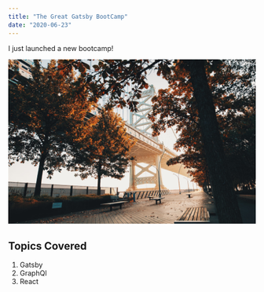 ```yaml
---
title: "The Great Gatsby BootCamp"
date: "2020-06-23"
---
```


I just launched a new bootcamp!

![Fall](./fall.jpg)

## Topics Covered

1. Gatsby
2. GraphQl
3. React